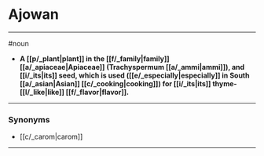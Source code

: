# Ajowan
---
#noun
- **A [[p/_plant|plant]] in the [[f/_family|family]] [[a/_apiaceae|Apiaceae]] (Trachyspermum [[a/_ammi|ammi]]), and [[i/_its|its]] seed, which is used ([[e/_especially|especially]] in South [[a/_asian|Asian]] [[c/_cooking|cooking]]) for [[i/_its|its]] thyme-[[l/_like|like]] [[f/_flavor|flavor]].**
---
### Synonyms
- [[c/_carom|carom]]
---
